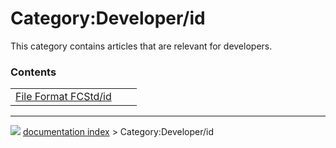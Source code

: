 # Category:Developer/id
This category contains articles that are relevant for developers.

### Contents

|     |     |     |
| --- | --- | --- |
| [File Format FCStd/id](File_Format_FCStd/id.md) |



---
![](images/Button_right.svg) [documentation index](../README.md) > Category:Developer/id
